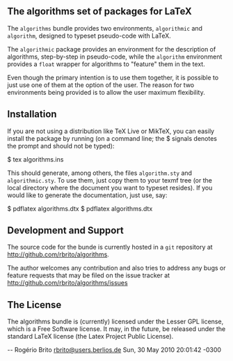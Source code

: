 The algorithms set of packages for LaTeX
----------------------------------------

The `algorithms` bundle provides two environments, `algorithmic` and
`algorithm`, designed to typeset pseudo-code with LaTeX.

The `algorithmic` package provides an environment for the description of
algorithms, step-by-step in pseudo-code, while the `algorithm`
environment provides a `float` wrapper for algorithms to "feature" them
in the text.

Even though the primary intention is to use them together, it is
possible to just use one of them at the option of the user.  The reason
for two environments being provided is to allow the user maximum
flexibility.


Installation
------------

If you are not using a distribution like TeX Live or MikTeX, you can
easily install the package by running (on a command line; the $ signals
denotes the prompt and should not be typed):

$ tex algorithms.ins

This should generate, among others, the files `algorithm.sty` and
`algorithmic.sty`. To use them, just copy them to your texmf tree (or
the local directory where the document you want to typeset resides).  If
you would like to generate the documentation, just use, say:

$ pdflatex algorithms.dtx
$ pdflatex algorithms.dtx


Development and Support
-----------------------

The source code for the bunde is currently hosted in a `git` repository
at <http://github.com/rbrito/algorithms>.

The author welcomes any contribution and also tries to address any bugs
or feature requests that may be filed on the issue tracker at
<http://github.com/rbrito/algorithms/issues>


The License
-----------

The algorithms bundle is (currently) licensed under the Lesser GPL
license, which is a Free Software license. It may, in the future, be
released under the standard LaTeX license (the Latex Project Public
License).


 -- Rogério Brito <rbrito@users.berlios.de>  Sun, 30 May 2010 20:01:42 -0300
